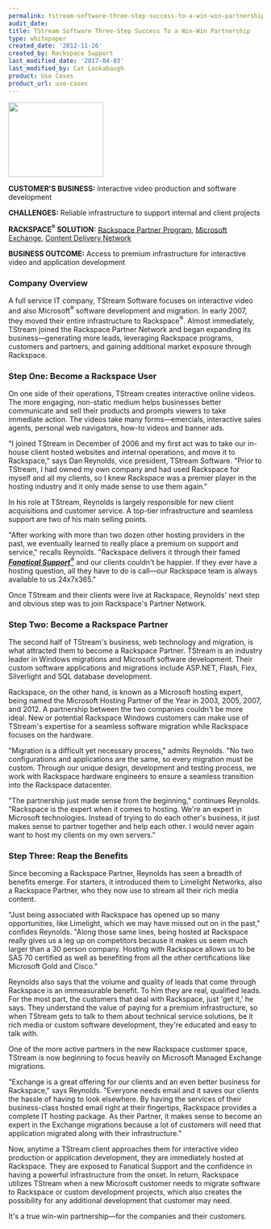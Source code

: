 ```yaml
---
permalink: tstream-software-three-step-success-to-a-win-win-partnership/
audit_date:
title: TStream Software Three-Step Success To a Win-Win Partnership
type: whitepaper
created_date: '2012-11-26'
created_by: Rackspace Support
last_modified_date: '2017-04-03'
last_modified_by: Cat Lookabaugh
product: Use Cases
product_url: use-cases
---
```


<a href="http://www.tstream.com/">
   <img src="{% asset_path use-cases/tstream-software-three-step-success-to-a-win-win-partnership/tstream.png %}" width="188" height="148" />
</a>

**CUSTOMER'S BUSINESS:** Interactive video production and software development

**CHALLENGES:** Reliable infrastructure to support internal and client projects

**RACKSPACE<sup>&reg;</sup> SOLUTION:** [Rackspace Partner
Program](http://www.rackspace.com/partners/), [Microsoft
Exchange](http://www.rackspace.com/managed_hosting/services/dedicated_exchange/),
[Content Delivery
Network](http://www.rackspace.com/cloud/public/files/technology/?page=cdn)

**BUSINESS OUTCOME:** Access to premium infrastructure for interactive
video and application development

### Company Overview

A full service IT company, TStream Software focuses on interactive video
and also Microsoft<sup>&reg;</sup> software development and migration. In early
2007, they moved their entire infrastructure to Rackspace<sup>&reg;</sup>.
Almost immediately, TStream joined the Rackspace Partner Network and began
expanding its business—generating more leads, leveraging Rackspace
programs, customers and partners, and gaining additional market exposure
through Rackspace.

### Step One: Become a Rackspace User

On one side of their operations, TStream creates interactive online
videos. The more engaging, non-static medium helps businesses better
communicate and sell their products and prompts viewers to take
immediate action. The videos take many forms—emercials, interactive
sales agents, personal web navigators, how-to videos and banner ads.

"I joined TStream in December of 2006 and my first act was to take our
in-house client hosted websites and internal operations, and move it to
Rackspace," says Dan Reynolds, vice president, TStream Software. "Prior
to TStream, I had owned my own company and had used Rackspace for myself
and all my clients, so I knew Rackspace was a premier player in the
hosting industry and it only made sense to use them again."

In his role at TStream, Reynolds is largely responsible for new client
acquisitions and customer service. A top-tier infrastructure and
seamless support are two of his main selling points.

"After working with more than two dozen other hosting providers in the
past, we eventually learned to really place a premium on support and
service," recalls Reynolds. "Rackspace delivers it through their famed
[***Fanatical Support<sup>&reg;</sup>***](http://www.rackspace.com/whyrackspace/support/)
and our clients couldn't be happier. If they ever have a hosting
question, all they have to do is call—our Rackspace team is always
available to us 24x7x365."

Once TStream and their clients were live at Rackspace, Reynolds' next
step and obvious step was to join Rackspace's Partner Network.

### Step Two: Become a Rackspace Partner

The second half of TStream's business, web technology and migration, is
what attracted them to become a Rackspace Partner. TStream is an
industry leader in Windows migrations and Microsoft software
development. Their custom software applications and migrations include
ASP.NET, Flash, Flex, Silverlight and SQL database development.

Rackspace, on the other hand, is known as a Microsoft hosting expert, being
named the Microsoft Hosting Partner of the Year in 2003, 2005,
2007, and 2012. A partnership between the two companies couldn't be more
ideal. New or potential Rackspace Windows customers can make use of
TStream's expertise for a seamless software migration while Rackspace
focuses on the hardware.

"Migration is a difficult yet necessary process," admits Reynolds. "No
two configurations and applications are the same, so every migration
must be custom. Through our unique design, development and testing
process, we work with Rackspace hardware engineers to ensure a seamless
transition into the Rackspace datacenter.

"The partnership just made sense from the beginning," continues
Reynolds. "Rackspace is the expert when it comes to hosting. We're an
expert in Microsoft technologies. Instead of trying to do each other's
business, it just makes sense to partner together and help each other. I
would never again want to host my clients on my own servers."

### Step Three: Reap the Benefits

Since becoming a Rackspace Partner, Reynolds has seen a breadth of
benefits emerge. For starters, it introduced them to Limelight Networks,
also a Rackspace Partner, who they now use to stream all their rich
media content.

"Just being associated with Rackspace has opened up so many
opportunities, like Limelight, which we may have missed out on in the
past," confides Reynolds. "Along those same lines, being hosted at
Rackspace really gives us a leg up on competitors because it makes us
seem much larger than a 30 person company. Hosting with Rackspace allows
us to be SAS 70 certified as well as benefiting from all the other
certifications like Microsoft Gold and Cisco."

Reynolds also says that the volume and quality of leads that come
through Rackspace is an immeasurable benefit. To him they are real,
qualified leads. For the most part, the customers that deal with
Rackspace, just 'get it,' he says. They understand the value of paying
for a premium infrastructure, so when TStream gets to talk to them about
technical service solutions, be it rich media or custom software
development, they're educated and easy to talk with.

One of the more active partners in the new Rackspace customer space,
TStream is now beginning to focus heavily on Microsoft Managed Exchange
migrations.

"Exchange is a great offering for our clients and an even better
business for Rackspace," says Reynolds. "Everyone needs email and it
saves our clients the hassle of having to look elsewhere. By having the
services of their business-class hosted email right at their fingertips,
Rackspace provides a complete IT hosting package. As their Partner, it
makes sense to become an expert in the Exchange migrations because a lot
of customers will need that application migrated along with their
infrastructure."

Now, anytime a TStream client approaches them for interactive video
production or application development, they are immediately hosted at
Rackspace. They are exposed to Fanatical Support and the confidence in
having a powerful infrastructure from the onset. In return, Rackspace
utilizes TStream when a new Microsoft customer needs to migrate software
to Rackspace or custom development projects, which also creates the
possibility for any additional development that customer may need.

It's a true win-win partnership—for the companies and their customers.

